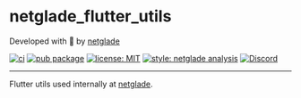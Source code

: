 # netglade_flutter_utils

Developed with 💚 by [netglade][netglade_link]

[![ci][ci_badge]][ci_badge_link]
[![pub package][pub_badge]][pub_badge_link]
[![license: MIT][license_badge]][license_badge_link]
[![style: netglade analysis][style_badge]][style_badge_link]
[![Discord][discord_badge]][discord_badge_link]

---

Flutter utils used internally at [netglade][netglade_link].



[netglade_link]: https://netglade.com/en
[discord_badge]: https://img.shields.io/discord/1091460081054400532.svg?logo=discord&color=blue
[discord_badge_link]: https://discord.gg/sJfBBuDZy4

[ci_badge]: https://github.com/netglade/flutter_core/workflows/netglade_flutter_utils-test/badge.svg
[ci_badge_link]: https://github.com/netglade/flutter_core/actions/workflows/netglade_flutter_utils-test.yaml

[pub_badge]: https://img.shields.io/pub/v/netglade_flutter_utils.svg
[pub_badge_link]: https://pub.dartlang.org/packages/netglade_flutter_utils

[style_badge]: https://img.shields.io/badge/style-netglade_analysis-26D07C.svg
[style_badge_link]: https://pub.dev/packages/netglade_analysis

[license_badge]: https://img.shields.io/badge/license-MIT-blue.svg
[license_badge_link]: https://opensource.org/licenses/MIT

